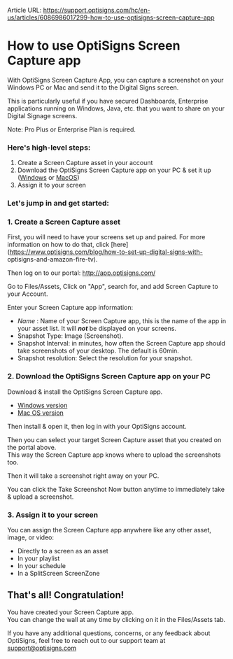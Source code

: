 Article URL: https://support.optisigns.com/hc/en-us/articles/6086986017299-how-to-use-optisigns-screen-capture-app

# How to use OptiSigns Screen Capture app

With OptiSigns Screen Capture App, you can capture a screenshot on your
Windows PC or Mac and send it to the Digital Signs screen.

This is particularly useful if you have secured Dashboards, Enterprise
applications running on Windows, Java, etc. that you want to share on your
Digital Signage screens.

Note: Pro Plus or Enterprise Plan is required.

### Here's high-level steps:

  1. Create a Screen Capture asset in your account
  2. Download the OptiSigns Screen Capture app on your PC & set it up ([Windows](https://links.optisigns.com/screen-capture-win) or [MacOS](https://links.optisigns.com/screen-capture-mac))
  3. Assign it to your screen

### **Let's jump in and get started:**

### 1\. Create a Screen Capture asset

First, you will need to have your screens set up and paired. For more
information on how to do that, click
[here](https://www.optisigns.com/blog/how-to-set-up-digital-signs-with-
optisigns-and-amazon-fire-tv).

Then log on to our portal: <http://app.optisigns.com/>

Go to Files/Assets, Click on "App", search for, and add Screen Capture to your
Account.

Enter your Screen Capture app information:

  * _Name_ : Name of your Screen Capture app, this is the name of the app in your asset list. It will _**not**_ be displayed on your screens.
  * Snapshot Type: Image (Screenshot).
  * Snapshot Interval: in minutes, how often the Screen Capture app should take screenshots of your desktop. The default is 60min.
  * Snapshot resolution: Select the resolution for your snapshot.

### 2\. Download the OptiSigns Screen Capture app on your PC

Download & install the OptiSigns Screen Capture app.

  * [Windows version](https://links.optisigns.com/screen-capture-win)
  * [Mac OS version](https://links.optisigns.com/screen-capture-mac)

Then install & open it, then log in with your OptiSigns account.

Then you can select your target Screen Capture asset that you created on the
portal above.  
This way the Screen Capture app knows where to upload the screenshots too.

Then it will take a screenshot right away on your PC.

You can click the Take Screenshot Now button anytime to immediately take &
upload a screenshot.

### 3\. Assign it to your screen

You can assign the Screen Capture app anywhere like any other asset, image, or
video:

  * Directly to a screen as an asset
  * In your playlist
  * In your schedule
  * In a SplitScreen ScreenZone

## **That's all! Congratulation!**

You have created your Screen Capture app.  
You can change the wall at any time by clicking on it in the Files/Assets tab.

If you have any additional questions, concerns, or any feedback about
OptiSigns, feel free to reach out to our support team at
[support@optisigns.com](mailto:support@optisigns.com)

